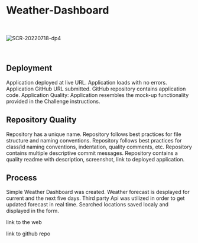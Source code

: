 # Weather-Dashboard
<br>

![SCR-20220718-dp4](https://user-images.githubusercontent.com/105229148/179540250-aecfa24d-e022-4c1b-b835-a42e77c69be0.png)

<br>

## Deployment
<p>
Application deployed at live URL. Application loads with no errors. Application GitHub URL submitted. GitHub repository contains application code. Application Quality: Application resembles the mock-up functionality provided in the Challenge instructions.
</p>

## Repository Quality
<p>
Repository has a unique name. Repository follows best practices for file structure and naming conventions. Repository follows best practices for class/id naming conventions, indentation, quality comments, etc. Repository contains multiple descriptive commit messages. Repository contains a quality readme with description, screenshot, link to deployed application.
</p>

## Process
<p>
Simple Weather Dashboard was created. Weather forecast is desplayed for current and the next five days. Third party Api was utilized in order to get updated forecast in real time. Searched locations saved localy and displayed in the form. 
</p>

link to the web

link to github repo
